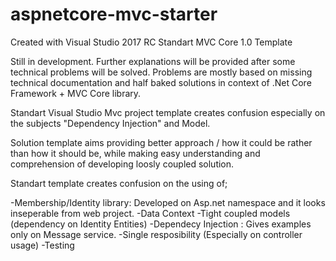 # aspnetcore-mvc-starter

Created with Visual Studio 2017 RC Standart MVC Core 1.0 Template

Still in development. Further explanations will be provided after some technical problems will be solved. Problems are mostly based on missing technical documentation and half baked solutions in context of .Net Core Framework + MVC Core library.



Standart Visual Studio Mvc project template creates confusion especially on the subjects "Dependency Injection" and Model.

Solution template aims providing better approach / how it could be rather than how it should be, while making easy understanding and comprehension of developing loosly coupled solution.

Standart template creates confusion on the using of;


  -Membership/Identity library: Developed on Asp.net namespace and it looks inseperable from web project.
  -Data Context
  -Tight coupled models (dependency on Identity Entities)
  -Dependecy Injection : Gives examples only on Message service.
  -Single resposibility (Especially on controller usage)
  -Testing
